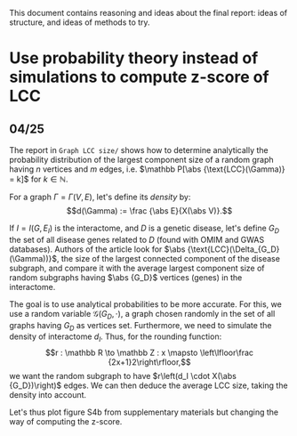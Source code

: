 This document contains reasoning and ideas about the final report: ideas of structure, and ideas of methods to try.

# Use probability theory instead of simulations to compute z-score of LCC

## 04/25

The report in `Graph LCC size/` shows how to determine analytically the probability distribution of the largest component size of a random graph having $n$ vertices
and $m$ edges, i.e. $\mathbb P[\abs {\text{LCC}(\Gamma)} = k]$ for $k \in \mathbb N$.

For a graph $\Gamma = \Gamma(V, E)$, let's define its *density* by:
$$d(\Gamma) := \frac {\abs E}{X(\abs V)}.$$

If $I = I(G, E_I)$ is the interactome, and $D$ is a genetic disease, let's define $G_D$ the set of all disease genes related to $D$ (found with OMIM and GWAS
databases). Authors of the article look for $\abs {\text{LCC}(\Delta_{G_D}(\Gamma))}$, the size of the largest connected component of the disease subgraph,
and compare it with the average largest component size of random subgraphs having $\abs {G_D}$ vertices (genes) in the interactome.

The goal is to use analytical probabilities to be more accurate. For this, we use a random variable $\mathcal G(G_D, \cdot)$, a graph chosen randomly in the set
of all graphs having $G_D$ as vertices set. Furthermore, we need to simulate the density of interactome $d_I$. Thus, for the rounding function:
$$r : \mathbb R \to \mathbb Z : x \mapsto \left\lfloor\frac {2x+1}2\right\rfloor,$$
we want the random subgraph to have $r\left(d_I \cdot X(\abs {G_D})\right)$ edges. We can then deduce the average LCC size, taking the density into account.

Let's thus plot figure S4b from supplementary materials but changing the way of computing the z-score.
